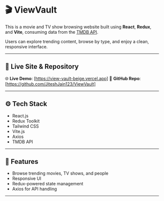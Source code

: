 # 🎬 ViewVault

This is a movie and TV show browsing website built using **React**, **Redux**, and **Vite**, consuming data from the [TMDB API](https://www.themoviedb.org/documentation/api).

Users can explore trending content, browse by type, and enjoy a clean, responsive interface.

---

## 🔗 Live Site & Repository

🌐 **Live Demo**: [https://view-vault-beige.vercel.app] 
📁 **GitHub Repo**: [https://github.com/JiteshJain123/ViewVault]

---

## ⚙️ Tech Stack

- React.js
- Redux Toolkit
- Tailwind CSS
- Vite.js
- Axios
- TMDB API

---

## 🚀 Features

- Browse trending movies, TV shows, and people
- Responsive UI
- Redux-powered state management
- Axios for API handling

---

